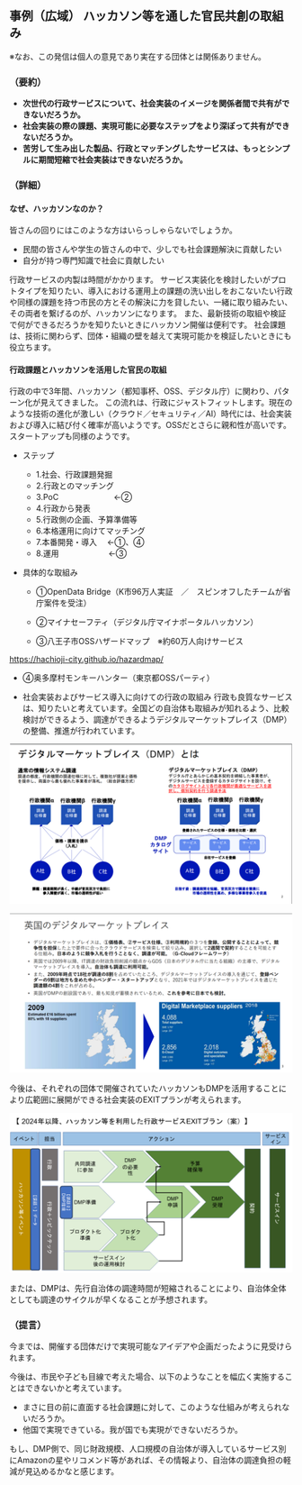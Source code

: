 ## 事例（広域） ハッカソン等を通した官民共創の取組み

※なお、この発信は個人の意見であり実在する団体とは関係ありません。

### （要約）

- <B>次世代の行政サービスについて、社会実装のイメージを関係者間で共有ができないだろうか。</B>
- <B>社会実装の際の課題、実現可能に必要なステップをより深ぼって共有ができないだろうか。</B>
- <B>苦労して生み出した製品、行政とマッチングしたサービスは、もっとシンプルに期間短縮で社会実装はできないだろうか。</B>


### （詳細）

#### なぜ、ハッカソンなのか？

皆さんの回りにはこのような方はいらっしゃらないでしょうか。

- 民間の皆さんや学生の皆さんの中で、少しでも社会課題解決に貢献したい
- 自分が持つ専門知識で社会に貢献したい

行政サービスの内製は時間がかかります。
サービス実装化を検討したいがプロトタイプを知りたい、導入における運用上の課題の洗い出しをおこないたい行政や同様の課題を持つ市民の方とその解決に力を貸したい、一緒に取り組みたい、その両者を繋げるのが、ハッカソンになります。
また、最新技術の取組や検証で何ができるだろうかを知りたいときにハッカソン開催は便利です。
社会課題は、技術に関わらず、団体・組織の壁を越えて実現可能かを検証したいときにも役立ちます。

#### 行政課題とハッカソンを活用した官民の取組

行政の中で3年間、ハッカソン（都知事杯、OSS、デジタル庁）に関わり、パターン化が見えてきました。
この流れは、行政にジャストフィットします。現在のような技術の進化が激しい（クラウド／セキュリティ／AI）時代には、社会実装および導入に結び付く確率が高いようです。OSSだとさらに親和性が高いです。スタートアップも同様のようです。

- ステップ
  - 1.社会、行政課題発掘
  - 2.行政とのマッチング
  - 3.PoC　　　　　　　←②
  - 4.行政から発表
  - 5.行政側の企画、予算準備等
  - 6.本格運用に向けてマッチング
  - 7.本番開発・導入 　←①、④
  - 8.運用　　　　　　 ←③

- 具体的な取組み

  - ①OpenData Bridge（K市96万人実証　／　スピンオフしたチームが省庁案件を受注）

  - ②マイナセーフティ（デジタル庁マイナポータルハッカソン）

  - ③八王子市OSSハザードマップ　※約60万人向けサービス

https://hachioji-city.github.io/hazardmap/

  - ④奥多摩村モンキーハンター（東京都OSSパーティ）

- 社会実装およびサービス導入に向けての行政の取組み
行政も良質なサービスは、知りたいと考えています。全国どの自治体も取組みが知れるよう、比較検討ができるよう、調達ができるようデジタルマーケットプレイス（DMP）の整備、推進が行われています。

![](../images/sam01_DMP1.png)

![](../images/sam01_DMP2.png)

今後は、それぞれの団体で開催されていたハッカソンもDMPを活用することにより広範囲に展開ができる社会実装のEXITプランが考えられます。

![](../images/sam02_DMP0.png)

または、DMPは、先行自治体の調達時間が短縮されることにより、自治体全体としても調達のサイクルが早くなることが予想されます。

### （提言）

今までは、開催する団体だけで実現可能なアイデアや企画だったように見受けられます。

今後は、市民や子ども目線で考えた場合、以下のようなことを幅広く実施することはできないかと考えています。

- まさに目の前に直面する社会課題に対して、このような仕組みが考えられないだろうか。
- 他国で実現できている。我が国でも実現ができないだろうか。

もし、DMP側で、同じ財政規模、人口規模の自治体が導入しているサービス別にAmazonの星やリコメンド等があれば、その情報より、自治体の調達負担の軽減が見込めるかなと感じます。